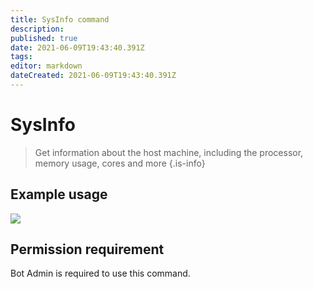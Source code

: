 ```yaml
---
title: SysInfo command
description: 
published: true
date: 2021-06-09T19:43:40.391Z
tags: 
editor: markdown
dateCreated: 2021-06-09T19:43:40.391Z
---
```


# SysInfo
> Get information about the host machine, including the processor, memory usage, cores and more
{.is-info}
## Example usage
![](https://i.imgur.com/Vhiag2S.png)
## Permission requirement
Bot Admin is required to use this command.